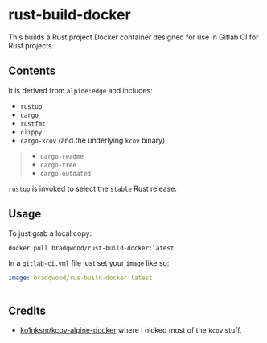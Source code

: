 # rust-build-docker

This builds a Rust project Docker container designed for use in Gitlab CI for
Rust projects.

## Contents

It is derived from `alpine:edge` and includes:
 - `rustup`
 - `cargo`
 - `rustfmt`
 - `clippy`
 - `cargo-kcov` (and the underlying `kcov` binary)
 > - `cargo-readme`
 > - `cargo-tree`
 > - `cargo-outdated`

`rustup` is invoked to select the `stable` Rust release.

## Usage

To just grab a local copy:

```bash
docker pull bradqwood/rust-build-docker:latest

```

In a `gitlab-ci.yml` file just set your `image` like so:

```yaml
image: bradqwood/rus-build-docker:latest
...
```

## Credits

 - [ko1nksm/kcov-alpine-docker](https://github.com/ko1nksm/kcov-alpine-docker)
   where I nicked most of the `kcov` stuff.

